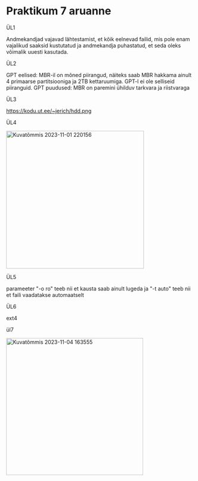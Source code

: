 # Praktikum 7 aruanne
ÜL1

Andmekandjad vajavad lähtestamist, et kõik eelnevad failid, mis pole enam vajalikud saaksid kustutatud ja andmekandja puhastatud, et seda oleks võimalik uuesti kasutada.

ÜL2

GPT eelised:
MBR-il on mõned piirangud, näiteks saab MBR hakkama ainult 4 primaarse partitsiooniga ja 2TB kettaruumiga. GPT-l ei ole selliseid piiranguid. 
GPT puudused:
MBR on paremini ühilduv tarkvara ja riistvaraga 

ÜL3

https://kodu.ut.ee/~jerich/hdd.png

ÜL4

<img width="369" alt="Kuvatõmmis 2023-11-01 220156" src="https://github.com/Jerich20/opsys2023/assets/144961112/c853f545-9a4a-47a5-85b4-667836cc02c4">

ÜL5

parameeter "-o ro" teeb nii et kausta saab ainult lugeda ja "-t auto" teeb nii et faili vaadatakse automaatselt

ÜL6

ext4

ül7

<img width="367" alt="Kuvatõmmis 2023-11-04 163555" src="https://github.com/Jerich20/opsys2023/assets/144961112/7826f05a-f528-4840-a0fd-bac243706afa">


